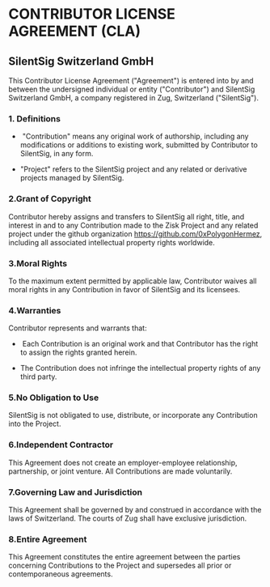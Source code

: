 # CONTRIBUTOR LICENSE AGREEMENT (CLA) 
## SilentSig Switzerland GmbH

This Contributor License Agreement ("Agreement") is entered into by and between the undersigned individual or entity ("Contributor") and SilentSig Switzerland GmbH, a company registered in Zug, Switzerland ("SilentSig"). 

### 1. Definitions 

- ​ "Contribution" means any original work of authorship, including any modifications or additions to existing work, submitted by Contributor to SilentSig, in any form. 

- "Project" refers to the SilentSig project and any related or derivative projects managed by SilentSig. 

### 2.​Grant of Copyright 

Contributor hereby assigns and transfers to SilentSig all right, title, and interest in and to any Contribution made to the Zisk Project and any related project under the github organization https://github.com/0xPolygonHermez, including all associated intellectual property rights worldwide. 

### 3.Moral Rights 

To the maximum extent permitted by applicable law, Contributor waives all moral rights in any Contribution in favor of SilentSig and its licensees. 

### 4.​Warranties

Contributor represents and warrants that:

- ​ Each Contribution is an original work and that Contributor has the right to assign the rights granted herein.

- The Contribution does not infringe the intellectual property rights of any third party.

### 5.​No Obligation to Use 

SilentSig is not obligated to use, distribute, or incorporate any Contribution into the Project.

### 6.​Independent Contractor 

This Agreement does not create an employer-employee relationship, partnership, or joint venture. All Contributions are made voluntarily. 

### 7.​Governing Law and Jurisdiction 

This Agreement shall be governed by and construed in accordance with the laws of Switzerland. The courts of Zug shall have exclusive jurisdiction. 

### 8.​Entire Agreement 

This Agreement constitutes the entire agreement between the parties concerning Contributions to the Project and supersedes all prior or contemporaneous agreements. 

